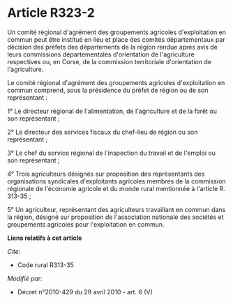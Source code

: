 # Article R323-2

Un comité régional d'agrément des groupements agricoles d'exploitation en commun peut être institué en lieu et place des
comités départementaux par décision des préfets des départements de la région rendue après avis de leurs commissions
départementales d'orientation de l'agriculture respectives ou, en Corse, de la commission territoriale d'orientation de
l'agriculture. 

Le comité régional d'agrément des groupements agricoles d'exploitation en commun comprend, sous la présidence du préfet de
région ou de son représentant : 

1° Le         directeur régional de l'alimentation, de l'agriculture et de la forêt  ou son représentant ; 

2° Le directeur des services fiscaux du chef-lieu de région ou son représentant ; 

3° Le chef du service régional de l'inspection du travail et de l'emploi ou son représentant ; 

4° Trois agriculteurs désignés sur proposition des représentants des organisations syndicales d'exploitants agricoles membres
de la commission régionale de l'économie agricole et du monde rural mentionnée à l'article R. 313-35 ; 

5° Un agriculteur, représentant des agriculteurs travaillant en commun dans la région, désigné sur proposition de
l'association nationale des sociétés et groupements agricoles pour l'exploitation en commun.

**Liens relatifs à cet article**

_Cite_:

  - Code rural R313-35

_Modifié par_:

  - Décret n°2010-429 du 29 avril 2010 - art. 6 (V)
